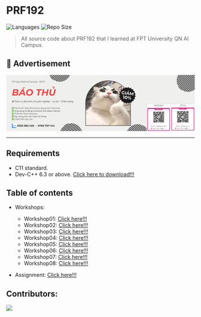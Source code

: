 # PRF192

![Languages](https://img.shields.io/github/languages/top/fptqnk17/PRF192?style=flat)
![Repo Size](https://img.shields.io/github/repo-size/fptqnk17/PRF192?style=flat)

> All source code about PRF192 that I learned at FPT University QN AI Campus.

## 📢 Advertisement

<img src="https://raw.githubusercontent.com/fptqnk17/.github/refs/heads/main/images/banner-bao-thu.png" alt="Advertisement" />

---

## Requirements
- C11 standard.
- Dev-C++ 6.3 or above. [Click here to download!!!](https://www.embarcadero.com/free-tools/dev-cpp)

## Table of contents
- Workshops:
  - Workshop01: [Click here!!!](https://github.com/fptqnk17/PRF192/blob/main/Workshops/Workshop01)
  - Workshop02: [Click here!!!](https://github.com/fptqnk17/PRF192/blob/main/Workshops/Workshop02)
  - Workshop03: [Click here!!!](https://github.com/fptqnk17/PRF192/blob/main/Workshops/Workshop03)
  - Workshop04: [Click here!!!](https://github.com/fptqnk17/PRF192/blob/main/Workshops/Workshop04)
  - Workshop05: [Click here!!!](https://github.com/fptqnk17/PRF192/blob/main/Workshops/Workshop05)
  - Workshop06: [Click here!!!](https://github.com/fptqnk17/PRF192/blob/main/Workshops/Workshop06)
  - Workshop07: [Click here!!!](https://github.com/fptqnk17/PRF192/blob/main/Workshops/Workshop07)
  - Workshop08: [Click here!!!](https://github.com/fptqnk17/PRF192/blob/main/Workshops/Workshop08)

- Assignment: [Click here!!!](https://github.com/fptqnk17/PRF192/blob/main/Assignment)

## Contributors:

<a href="https://github.com/fptqnk17/PRF192/graphs/contributors">
  <img src="https://contrib.rocks/image?repo=fptqnk17/PRF192" />
</a>
